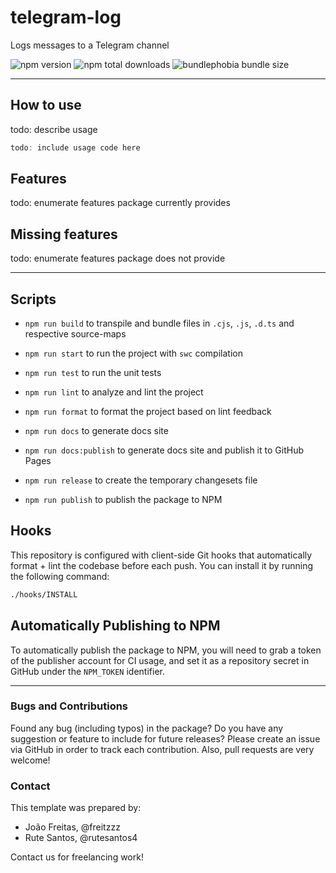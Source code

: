 # telegram-log

Logs messages to a Telegram channel

![npm version](https://badgen.net/npm/v/@web-pacotes/telegram-log) ![npm total downloads](https://badgen.net/npm/dt/@web-pacotes/telegram-log) ![bundlephobia bundle size](https://badgen.net/bundlephobia/min/@web-pacotes/telegram-log)

---

## How to use

todo: describe usage

```typescript
todo: include usage code here
```

## Features

todo: enumerate features package currently provides

## Missing features

todo: enumerate features package does not provide

---

## Scripts

- `npm run build` to transpile and bundle files in `.cjs`, `.js`, `.d.ts` and respective source-maps
- `npm run start` to run the project with `swc` compilation

- `npm run test` to run the unit tests
- `npm run lint` to analyze and lint the project
- `npm run format` to format the project based on lint feedback
- `npm run docs` to generate docs site
- `npm run docs:publish` to generate docs site and publish it to GitHub Pages

- `npm run release` to create the temporary changesets file
- `npm run publish` to publish the package to NPM

## Hooks

This repository is configured with client-side Git hooks that automatically format + lint the codebase before each push. You can install it by running the following command:

```bash
./hooks/INSTALL
```

## Automatically Publishing to NPM

To automatically publish the package to NPM, you will need to grab a token of the publisher account for CI usage, and set it as a repository secret in GitHub under the `NPM_TOKEN` identifier.

---

### Bugs and Contributions

Found any bug (including typos) in the package? Do you have any suggestion
or feature to include for future releases? Please create an issue via
GitHub in order to track each contribution. Also, pull requests are very
welcome!

### Contact

This template was prepared by:

- João Freitas, @freitzzz
- Rute Santos, @rutesantos4

Contact us for freelancing work!

